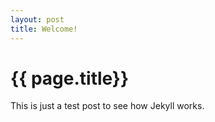 ```yaml
---
layout: post
title: Welcome!
---
```


{{ page.title}}
===============

This is just a test post to see how Jekyll works.
